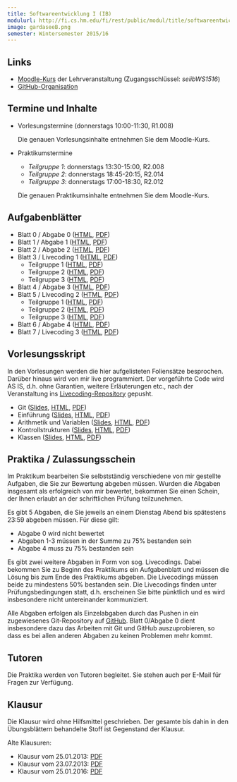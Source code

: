 ```yaml
---
title: Softwareentwicklung I (IB)
modulurl: http://fi.cs.hm.edu/fi/rest/public/modul/title/softwareentwicklungiib
image: gardaseeB.png
semester: Wintersemester 2015/16
---
```


<div class="row">
<div class="span6">

## Links

-   [Moodle-Kurs](https://moodle.hm.edu/course/view.php?id=6778) der Lehrveranstaltung
    (Zugangsschlüssel: *seiibWS1516*)
-   [GitHub-Organisation](https://github.com/seiib-15WS)

## Termine und Inhalte

-   Vorlesungstermine (donnerstags 10:00-11:30, R1.008)

    Die genauen Vorlesungsinhalte entnehmen Sie dem Moodle-Kurs.

-   Praktikumstermine

    -   *Teilgruppe 1*: donnerstags 13:30-15:00, R2.008
    -   *Teilgruppe 2*: donnerstags 18:45-20:15, R2.014
    -   *Teilgruppe 3*: donnerstags 17:00-18:30, R2.012

    Die genauen Praktikumsinhalte entnehmen Sie dem Moodle-Kurs.

## Aufgabenblätter

-   Blatt 0 / Abgabe 0
    ([HTML](https://dl.dropboxusercontent.com/u/13563262/lectures/seiib/html/Blatt00.html),
     [PDF](https://dl.dropboxusercontent.com/u/13563262/lectures/seiib/pdf/Blatt00.pdf))
-   Blatt 1 / Abgabe 1
    ([HTML](https://dl.dropboxusercontent.com/u/13563262/lectures/seiib/html/Blatt01.html),
     [PDF](https://dl.dropboxusercontent.com/u/13563262/lectures/seiib/pdf/Blatt01.pdf))
-   Blatt 2 / Abgabe 2
    ([HTML](https://dl.dropboxusercontent.com/u/13563262/lectures/seiib/html/Blatt02.html),
     [PDF](https://dl.dropboxusercontent.com/u/13563262/lectures/seiib/pdf/Blatt02.pdf))
-   Blatt 3 / Livecoding 1
    ([HTML](https://dl.dropboxusercontent.com/u/13563262/lectures/seiib/html/Blatt03.html),
     [PDF](https://dl.dropboxusercontent.com/u/13563262/lectures/seiib/pdf/Blatt03.pdf))
    -   Teilgruppe 1
        ([HTML](https://dl.dropboxusercontent.com/u/13563262/lectures/seiib/html/Blatt03tg1.html),
         [PDF](https://dl.dropboxusercontent.com/u/13563262/lectures/seiib/pdf/Blatt03tg1.pdf))
    -   Teilgruppe 2
        ([HTML](https://dl.dropboxusercontent.com/u/13563262/lectures/seiib/html/Blatt03tg2.html),
         [PDF](https://dl.dropboxusercontent.com/u/13563262/lectures/seiib/pdf/Blatt03tg2.pdf))
    -   Teilgruppe 3
        ([HTML](https://dl.dropboxusercontent.com/u/13563262/lectures/seiib/html/Blatt03tg3.html),
         [PDF](https://dl.dropboxusercontent.com/u/13563262/lectures/seiib/pdf/Blatt03tg3.pdf))
-   Blatt 4 / Abgabe 3
    ([HTML](https://dl.dropboxusercontent.com/u/13563262/lectures/seiib/html/Blatt04.html),
     [PDF](https://dl.dropboxusercontent.com/u/13563262/lectures/seiib/pdf/Blatt04.pdf))
-   Blatt 5 / Livecoding 2
    ([HTML](https://dl.dropboxusercontent.com/u/13563262/lectures/seiib/html/Blatt05.html),
     [PDF](https://dl.dropboxusercontent.com/u/13563262/lectures/seiib/pdf/Blatt05.pdf))
    -   Teilgruppe 1
        ([HTML](https://dl.dropboxusercontent.com/u/13563262/lectures/seiib/html/Blatt05tg1.html),
         [PDF](https://dl.dropboxusercontent.com/u/13563262/lectures/seiib/pdf/Blatt05tg1.pdf))
    -   Teilgruppe 2
        ([HTML](https://dl.dropboxusercontent.com/u/13563262/lectures/seiib/html/Blatt05tg2.html),
         [PDF](https://dl.dropboxusercontent.com/u/13563262/lectures/seiib/pdf/Blatt05tg2.pdf))
    -   Teilgruppe 3
        ([HTML](https://dl.dropboxusercontent.com/u/13563262/lectures/seiib/html/Blatt05tg3.html),
         [PDF](https://dl.dropboxusercontent.com/u/13563262/lectures/seiib/pdf/Blatt05tg3.pdf))
-   Blatt 6 / Abgabe 4
    ([HTML](https://dl.dropboxusercontent.com/u/13563262/lectures/seiib/html/Blatt06.html),
     [PDF](https://dl.dropboxusercontent.com/u/13563262/lectures/seiib/pdf/Blatt06.pdf))
-   Blatt 7 / Livecoding 3
    ([HTML](https://dl.dropboxusercontent.com/u/13563262/lectures/seiib/html/Blatt07.html),
     [PDF](https://dl.dropboxusercontent.com/u/13563262/lectures/seiib/pdf/Blatt07.pdf))

## Vorlesungsskript

In den Vorlesungen werden die hier aufgelisteten Foliensätze besprochen. Darüber
hinaus wird von mir live programmiert. Der vorgeführte Code wird AS IS, d.h. ohne
Garantien, weitere Erläuterungen etc., nach der Veranstaltung ins
[Livecoding-Repository](https://github.com/seiib-15WS/livecoding) gepusht.

-   Git
    ([Slides](https://dl.dropboxusercontent.com/u/13563262/lectures/seiib/presentation/00_Git.html),
    [HTML](https://dl.dropboxusercontent.com/u/13563262/lectures/seiib/html/00_Git.html),
    [PDF](https://dl.dropboxusercontent.com/u/13563262/lectures/seiib/pdf/00_Git.pdf))
-   Einführung
    ([Slides](https://dl.dropboxusercontent.com/u/13563262/lectures/seiib/presentation/01_Einfuehrung.html),
    [HTML](https://dl.dropboxusercontent.com/u/13563262/lectures/seiib/html/01_Einfuehrung.html),
    [PDF](https://dl.dropboxusercontent.com/u/13563262/lectures/seiib/pdf/01_Einfuehrung.pdf))
-   Arithmetik und Variablen
    ([Slides](https://dl.dropboxusercontent.com/u/13563262/lectures/seiib/presentation/02_ArithmetikUndVariablen.html),
    [HTML](https://dl.dropboxusercontent.com/u/13563262/lectures/seiib/html/02_ArithmetikUndVariablen.html),
    [PDF](https://dl.dropboxusercontent.com/u/13563262/lectures/seiib/pdf/02_ArithmetikUndVariablen.pdf))
-   Kontrollstrukturen
    ([Slides](https://dl.dropboxusercontent.com/u/13563262/lectures/seiib/presentation/03_Kontrollstrukturen.html),
    [HTML](https://dl.dropboxusercontent.com/u/13563262/lectures/seiib/html/03_Kontrollstrukturen.html),
    [PDF](https://dl.dropboxusercontent.com/u/13563262/lectures/seiib/pdf/03_Kontrollstrukturen.pdf))
-   Klassen
    ([Slides](https://dl.dropboxusercontent.com/u/13563262/lectures/seiib/presentation/04_Klassen.html),
    [HTML](https://dl.dropboxusercontent.com/u/13563262/lectures/seiib/html/04_Klassen.html),
    [PDF](https://dl.dropboxusercontent.com/u/13563262/lectures/seiib/pdf/04_Klassen.pdf))

</div>
<div class="span6">

## Praktika / Zulassungsschein

Im Praktikum bearbeiten Sie selbstständig verschiedene von mir gestellte Aufgaben, die
Sie zur Bewertung abgeben müssen. Wurden die Abgaben insgesamt als erfolgreich von mir
bewertet, bekommen Sie einen Schein, der Ihnen erlaubt an der schriftlichen Prüfung
teilzunehmen.

Es gibt 5 Abgaben, die Sie jeweils an einem Dienstag Abend bis spätestens 23:59 abgeben
müssen. Für diese gilt:

-   Abgabe 0 wird nicht bewertet
-   Abgaben 1-3 müssen in der Summe zu 75% bestanden sein
-   Abgabe 4 muss zu 75% bestanden sein

Es gibt zwei weitere Abgaben in Form von sog. Livecodings. Dabei bekommen Sie zu
Beginn des Praktikums ein Aufgabenblatt und müssen die Lösung bis zum Ende des
Praktikums abgeben. Die Livecodings müssen beide zu mindestens 50% bestanden
sein. Die Livecodings finden unter Prüfungsbedingungen statt, d.h. erscheinen Sie
bitte pünktlich und es wird insbesondere nicht untereinander kommuniziert.

Alle Abgaben erfolgen als Einzelabgaben durch das Pushen in ein zugewiesenes
Git-Repository auf [GitHub](https://github.com/seiib-15WS). Blatt 0/Abgabe 0 dient
insbesondere dazu das Arbeiten mit Git und GitHub auszuprobieren, so dass es bei allen
anderen Abgaben zu keinen Problemen mehr kommt.

## Tutoren

Die Praktika werden von Tutoren begleitet.
Sie stehen auch per E-Mail für Fragen zur Verfügung.

## Klausur

Die Klausur wird ohne Hilfsmittel geschrieben. Der gesamte bis dahin in den Übungsblättern behandelte
Stoff ist Gegenstand der Klausur.

Alte Klausuren:

-   Klausur vom 25.01.2013: [PDF](https://dl.dropboxusercontent.com/u/13563262/lectures/seiib/pdf/KlausurWS12.pdf)
-   Klausur vom 23.07.2013: [PDF](https://dl.dropboxusercontent.com/u/13563262/lectures/seiib/pdf/KlausurSS13.pdf)
-   Klausur vom 25.01.2016: [PDF](https://dl.dropboxusercontent.com/u/13563262/lectures/seiib/pdf/KlausurWS15.pdf)

</div>
</div>
